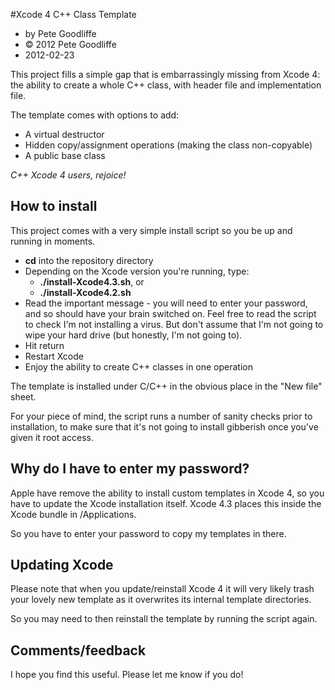 #Xcode 4 C++ Class Template

* by Pete Goodliffe
* &copy; 2012 Pete Goodliffe
* 2012-02-23

This project fills a simple gap that is embarrassingly missing from Xcode 4: the ability to create a whole C++ class, with header file and implementation file.

The template comes with options to add:

* A virtual destructor
* Hidden copy/assignment operations (making the class non-copyable)
* A public base class

*C++ Xcode 4 users, rejoice!*

## How to install

This project comes with a very simple install script so you be up and running in moments.

* **cd** into the repository directory
* Depending on the Xcode version you're running, type:
    * **./install-Xcode4.3.sh**, or
    * **./install-Xcode4.2.sh**
* Read the important message - you will need to enter your password, and so should have your brain switched on. Feel free to read the script to check I'm not installing a virus. But don't assume that I'm not going to wipe your hard drive (but honestly, I'm not going to).
* Hit return
* Restart Xcode
* Enjoy the ability to create C++ classes in one operation

The template is installed under C/C++ in the obvious place in the "New file" sheet.

For your piece of mind, the script runs a number of sanity checks prior to installation, to make sure that it's not going to install gibberish once you've given it root access.

## Why do I have to enter my password?


Apple have remove the ability to install custom templates in Xcode 4, so you have to update the Xcode installation itself. Xcode 4.3 places this inside the Xcode bundle in /Applications.

So you have to enter your password to copy my templates in there.

## Updating Xcode

Please note that when you update/reinstall Xcode 4 it will very likely trash your lovely new template as it overwrites its internal template directories.

So you may need to then reinstall the template by running the script again.

## Comments/feedback

I hope you find this useful. Please let me know if you do!
